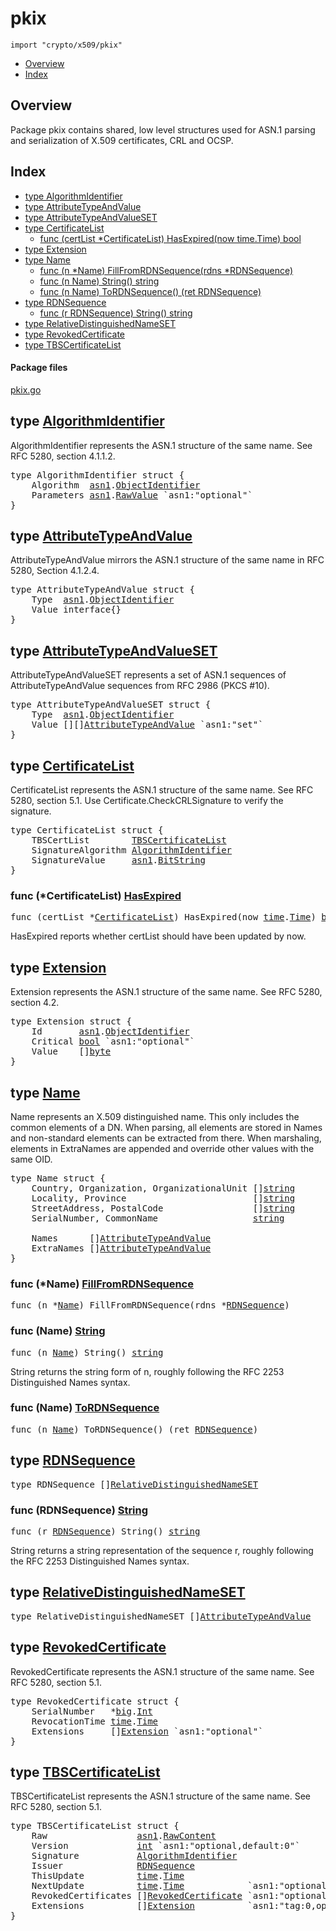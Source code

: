 

# pkix
`import "crypto/x509/pkix"`

* [Overview](#pkg-overview)
* [Index](#pkg-index)

## <a id="pkg-overview">Overview</a>
Package pkix contains shared, low level structures used for ASN.1 parsing
and serialization of X.509 certificates, CRL and OCSP.




## <a id="pkg-index">Index</a>
* [type AlgorithmIdentifier](#AlgorithmIdentifier)
* [type AttributeTypeAndValue](#AttributeTypeAndValue)
* [type AttributeTypeAndValueSET](#AttributeTypeAndValueSET)
* [type CertificateList](#CertificateList)
  * [func (certList *CertificateList) HasExpired(now time.Time) bool](#CertificateList.HasExpired)
* [type Extension](#Extension)
* [type Name](#Name)
  * [func (n *Name) FillFromRDNSequence(rdns *RDNSequence)](#Name.FillFromRDNSequence)
  * [func (n Name) String() string](#Name.String)
  * [func (n Name) ToRDNSequence() (ret RDNSequence)](#Name.ToRDNSequence)
* [type RDNSequence](#RDNSequence)
  * [func (r RDNSequence) String() string](#RDNSequence.String)
* [type RelativeDistinguishedNameSET](#RelativeDistinguishedNameSET)
* [type RevokedCertificate](#RevokedCertificate)
* [type TBSCertificateList](#TBSCertificateList)




#### <a id="pkg-files">Package files</a>
[pkix.go](https://golang.org/src/crypto/x509/pkix/pkix.go) 








## <a id="AlgorithmIdentifier">type</a> [AlgorithmIdentifier](https://golang.org/src/crypto/x509/pkix/pkix.go?s=487:600#L9)
AlgorithmIdentifier represents the ASN.1 structure of the same name. See RFC
5280, section 4.1.1.2.


<pre>type AlgorithmIdentifier struct {
<span id="AlgorithmIdentifier.Algorithm"></span>    Algorithm  <a href="/pkg/encoding/asn1/">asn1</a>.<a href="/pkg/encoding/asn1/#ObjectIdentifier">ObjectIdentifier</a>
<span id="AlgorithmIdentifier.Parameters"></span>    Parameters <a href="/pkg/encoding/asn1/">asn1</a>.<a href="/pkg/encoding/asn1/#RawValue">RawValue</a> `asn1:&#34;optional&#34;`
}
</pre>











## <a id="AttributeTypeAndValue">type</a> [AttributeTypeAndValue](https://golang.org/src/crypto/x509/pkix/pkix.go?s=2170:2255#L89)
AttributeTypeAndValue mirrors the ASN.1 structure of the same name in
RFC 5280, Section 4.1.2.4.


<pre>type AttributeTypeAndValue struct {
<span id="AttributeTypeAndValue.Type"></span>    Type  <a href="/pkg/encoding/asn1/">asn1</a>.<a href="/pkg/encoding/asn1/#ObjectIdentifier">ObjectIdentifier</a>
<span id="AttributeTypeAndValue.Value"></span>    Value interface{}
}
</pre>











## <a id="AttributeTypeAndValueSET">type</a> [AttributeTypeAndValueSET](https://golang.org/src/crypto/x509/pkix/pkix.go?s=2385:2500#L96)
AttributeTypeAndValueSET represents a set of ASN.1 sequences of
AttributeTypeAndValue sequences from RFC 2986 (PKCS #10).


<pre>type AttributeTypeAndValueSET struct {
<span id="AttributeTypeAndValueSET.Type"></span>    Type  <a href="/pkg/encoding/asn1/">asn1</a>.<a href="/pkg/encoding/asn1/#ObjectIdentifier">ObjectIdentifier</a>
<span id="AttributeTypeAndValueSET.Value"></span>    Value [][]<a href="#AttributeTypeAndValue">AttributeTypeAndValue</a> `asn1:&#34;set&#34;`
}
</pre>











## <a id="CertificateList">type</a> [CertificateList](https://golang.org/src/crypto/x509/pkix/pkix.go?s=6540:6685#L234)
CertificateList represents the ASN.1 structure of the same name. See RFC
5280, section 5.1. Use Certificate.CheckCRLSignature to verify the
signature.


<pre>type CertificateList struct {
<span id="CertificateList.TBSCertList"></span>    TBSCertList        <a href="#TBSCertificateList">TBSCertificateList</a>
<span id="CertificateList.SignatureAlgorithm"></span>    SignatureAlgorithm <a href="#AlgorithmIdentifier">AlgorithmIdentifier</a>
<span id="CertificateList.SignatureValue"></span>    SignatureValue     <a href="/pkg/encoding/asn1/">asn1</a>.<a href="/pkg/encoding/asn1/#BitString">BitString</a>
}
</pre>











### <a id="CertificateList.HasExpired">func</a> (\*CertificateList) [HasExpired](https://golang.org/src/crypto/x509/pkix/pkix.go?s=6759:6822#L241)
<pre>func (certList *<a href="#CertificateList">CertificateList</a>) HasExpired(now <a href="/pkg/time/">time</a>.<a href="/pkg/time/#Time">Time</a>) <a href="/pkg/builtin/#bool">bool</a></pre>
HasExpired reports whether certList should have been updated by now.




## <a id="Extension">type</a> [Extension](https://golang.org/src/crypto/x509/pkix/pkix.go?s=2594:2701#L103)
Extension represents the ASN.1 structure of the same name. See RFC
5280, section 4.2.


<pre>type Extension struct {
<span id="Extension.Id"></span>    Id       <a href="/pkg/encoding/asn1/">asn1</a>.<a href="/pkg/encoding/asn1/#ObjectIdentifier">ObjectIdentifier</a>
<span id="Extension.Critical"></span>    Critical <a href="/pkg/builtin/#bool">bool</a> `asn1:&#34;optional&#34;`
<span id="Extension.Value"></span>    Value    []<a href="/pkg/builtin/#byte">byte</a>
}
</pre>











## <a id="Name">type</a> [Name](https://golang.org/src/crypto/x509/pkix/pkix.go?s=3008:3307#L113)
Name represents an X.509 distinguished name. This only includes the common
elements of a DN. When parsing, all elements are stored in Names and
non-standard elements can be extracted from there. When marshaling, elements
in ExtraNames are appended and override other values with the same OID.


<pre>type Name struct {
<span id="Name.Country"></span>    Country, Organization, OrganizationalUnit []<a href="/pkg/builtin/#string">string</a>
<span id="Name.Locality"></span>    Locality, Province                        []<a href="/pkg/builtin/#string">string</a>
<span id="Name.StreetAddress"></span>    StreetAddress, PostalCode                 []<a href="/pkg/builtin/#string">string</a>
<span id="Name.SerialNumber"></span>    SerialNumber, CommonName                  <a href="/pkg/builtin/#string">string</a>

<span id="Name.Names"></span>    Names      []<a href="#AttributeTypeAndValue">AttributeTypeAndValue</a>
<span id="Name.ExtraNames"></span>    ExtraNames []<a href="#AttributeTypeAndValue">AttributeTypeAndValue</a>
}
</pre>











### <a id="Name.FillFromRDNSequence">func</a> (\*Name) [FillFromRDNSequence](https://golang.org/src/crypto/x509/pkix/pkix.go?s=3309:3362#L123)
<pre>func (n *<a href="#Name">Name</a>) FillFromRDNSequence(rdns *<a href="#RDNSequence">RDNSequence</a>)</pre>



### <a id="Name.String">func</a> (Name) [String](https://golang.org/src/crypto/x509/pkix/pkix.go?s=6036:6065#L216)
<pre>func (n <a href="#Name">Name</a>) String() <a href="/pkg/builtin/#string">string</a></pre>
String returns the string form of n, roughly following
the RFC 2253 Distinguished Names syntax.




### <a id="Name.ToRDNSequence">func</a> (Name) [ToRDNSequence](https://golang.org/src/crypto/x509/pkix/pkix.go?s=5191:5238#L193)
<pre>func (n <a href="#Name">Name</a>) ToRDNSequence() (ret <a href="#RDNSequence">RDNSequence</a>)</pre>



## <a id="RDNSequence">type</a> [RDNSequence](https://golang.org/src/crypto/x509/pkix/pkix.go?s=602:649#L14)

<pre>type RDNSequence []<a href="#RelativeDistinguishedNameSET">RelativeDistinguishedNameSET</a></pre>











### <a id="RDNSequence.String">func</a> (RDNSequence) [String](https://golang.org/src/crypto/x509/pkix/pkix.go?s=1011:1047#L30)
<pre>func (r <a href="#RDNSequence">RDNSequence</a>) String() <a href="/pkg/builtin/#string">string</a></pre>
String returns a string representation of the sequence r,
roughly following the RFC 2253 Distinguished Names syntax.




## <a id="RelativeDistinguishedNameSET">type</a> [RelativeDistinguishedNameSET](https://golang.org/src/crypto/x509/pkix/pkix.go?s=2008:2065#L85)

<pre>type RelativeDistinguishedNameSET []<a href="#AttributeTypeAndValue">AttributeTypeAndValue</a></pre>











## <a id="RevokedCertificate">type</a> [RevokedCertificate](https://golang.org/src/crypto/x509/pkix/pkix.go?s=7509:7640#L260)
RevokedCertificate represents the ASN.1 structure of the same name. See RFC
5280, section 5.1.


<pre>type RevokedCertificate struct {
<span id="RevokedCertificate.SerialNumber"></span>    SerialNumber   *<a href="/pkg/math/big/">big</a>.<a href="/pkg/math/big/#Int">Int</a>
<span id="RevokedCertificate.RevocationTime"></span>    RevocationTime <a href="/pkg/time/">time</a>.<a href="/pkg/time/#Time">Time</a>
<span id="RevokedCertificate.Extensions"></span>    Extensions     []<a href="#Extension">Extension</a> `asn1:&#34;optional&#34;`
}
</pre>











## <a id="TBSCertificateList">type</a> [TBSCertificateList](https://golang.org/src/crypto/x509/pkix/pkix.go?s=6982:7406#L247)
TBSCertificateList represents the ASN.1 structure of the same name. See RFC
5280, section 5.1.


<pre>type TBSCertificateList struct {
<span id="TBSCertificateList.Raw"></span>    Raw                 <a href="/pkg/encoding/asn1/">asn1</a>.<a href="/pkg/encoding/asn1/#RawContent">RawContent</a>
<span id="TBSCertificateList.Version"></span>    Version             <a href="/pkg/builtin/#int">int</a> `asn1:&#34;optional,default:0&#34;`
<span id="TBSCertificateList.Signature"></span>    Signature           <a href="#AlgorithmIdentifier">AlgorithmIdentifier</a>
<span id="TBSCertificateList.Issuer"></span>    Issuer              <a href="#RDNSequence">RDNSequence</a>
<span id="TBSCertificateList.ThisUpdate"></span>    ThisUpdate          <a href="/pkg/time/">time</a>.<a href="/pkg/time/#Time">Time</a>
<span id="TBSCertificateList.NextUpdate"></span>    NextUpdate          <a href="/pkg/time/">time</a>.<a href="/pkg/time/#Time">Time</a>            `asn1:&#34;optional&#34;`
<span id="TBSCertificateList.RevokedCertificates"></span>    RevokedCertificates []<a href="#RevokedCertificate">RevokedCertificate</a> `asn1:&#34;optional&#34;`
<span id="TBSCertificateList.Extensions"></span>    Extensions          []<a href="#Extension">Extension</a>          `asn1:&#34;tag:0,optional,explicit&#34;`
}
</pre>














